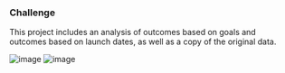 ### Challenge
This project includes an analysis of outcomes based on goals and outcomes based on launch dates, as well as a copy of the original data. 


![image](https://user-images.githubusercontent.com/59806598/72227582-2951b600-3553-11ea-94ec-feb1d04492a6.png)
![image](https://user-images.githubusercontent.com/59806598/72227584-3373b480-3553-11ea-9569-34fb09e91c6b.png)
